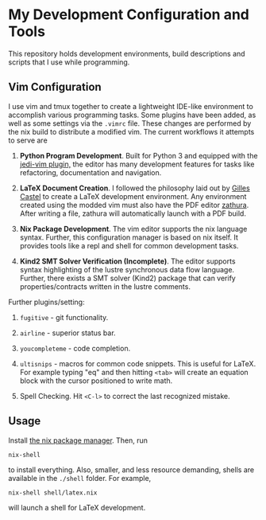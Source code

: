 # My Development Configuration and Tools

This repository holds development environments, build descriptions and scripts that I use while programming. 

## Vim Configuration

I use vim and tmux together to create a lightweight IDE-like environment to accomplish various 
programming tasks. Some plugins have been added, as well as some settings via the `.vimrc` file. 
These changes are performed by the nix build to distribute a modified vim. The current workflows 
it attempts to serve are

1. **Python Program Development**. Built for Python 3 and equipped with the [jedi-vim plugin,](https://github.com/davidhalter/jedi-vim)
the editor has many development features for tasks like refactoring, documentation and navigation.

2. **LaTeX Document Creation**. I followed the philosophy laid out by 
[Gilles Castel](https://castel.dev/post/lecture-notes-1/) to create a LaTeX development 
environment. Any environment created using the modded vim must also have the PDF editor 
[zathura](https://pwmt.org/projects/zathura/). After writing a file,  zathura will automatically 
launch with a PDF build.

3. **Nix Package Development**. The vim editor supports the nix language syntax. Further, this 
configuration manager is based on nix itself. It provides tools like a repl and shell for 
common development tasks. 

4. **Kind2 SMT Solver Verification (Incomplete)**. The editor supports syntax highlighting of the lustre
synchronous data flow language. Further, there exists a SMT solver (Kind2) package that can verify
properties/contracts written in the lustre comments. 

Further plugins/setting:

1. `fugitive` - git functionality.

2. `airline` - superior status bar.

3. `youcompleteme` - code completion.

5. `ultisnips` - macros for common code snippets. This is useful for LaTeX. For example 
typing "eq" and then hitting `<tab>` will create an equation block with the cursor positioned to
write math.

5. Spell Checking. Hit `<C-l>` to correct the last recognized mistake. 

## Usage

Install [the nix package manager](https://nixos.org/nix/). Then, run 
```
nix-shell
```
to install everything. Also, smaller, and less resource demanding, shells are available in the
`./shell` folder. For example, 
```
nix-shell shell/latex.nix
```
will launch a shell for LaTeX development. 
